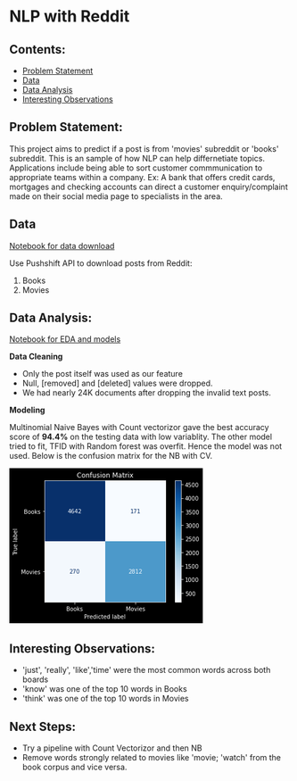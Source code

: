 # NLP with Reddit


 ## Contents:
 
- [Problem Statement](#Problem-Statement)  
- [Data](#Data)
- [Data Analysis](#Data-Analysis)
- [Interesting Observations](#Interesting-Observations)


## Problem Statement:

This project aims to predict if a post is from 'movies' subreddit or 'books' subreddit. This is an sample of how NLP can help differnetiate topics. 
Applications include being able to sort customer commmunication to appropriate teams within a company. Ex: A bank that offers credit cards, mortgages and checking accounts can direct a customer enquiry/complaint made on their social media page to specialists in the area.


## Data
[Notebook for data download](code/download_data.ipynb)

Use Pushshift API to download posts from Reddit:

1. Books
2. Movies



## Data Analysis:
[Notebook for EDA and models](code/EDA_Models.ipynb)

**Data Cleaning**
- Only the post itself was used as our feature
- Null, [removed] and [deleted] values were dropped.
- We had nearly 24K documents  after dropping the invalid text posts.

**Modeling**

Multinomial Naive Bayes with Count vectorizor gave the best accuracy score of **94.4%** on the testing data with low variablity. The other model  tried to fit, TFID with Random forest  was overfit. Hence the model was not used. Below is the confusion matrix for the NB with CV.

![Alt text](image/confusion_matrix.png)


    
## Interesting Observations:


- 'just', 'really', 'like','time' were the most common words across both boards
- 'know' was one of the top 10 words in Books
- 'think' was one of the top 10 words in Movies

## Next Steps:

- Try a pipeline with Count Vectorizor and then NB 
- Remove words strongly related to movies like 'movie; 'watch' from the book corpus and vice versa.

